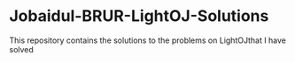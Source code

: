 # Jobaidul-BRUR-LightOJ-Solutions
This repository contains the solutions to the problems on LightOJthat I have solved
